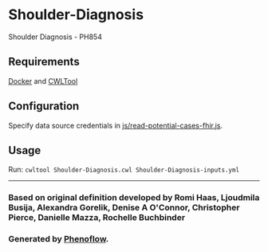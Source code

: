 # Shoulder-Diagnosis

Shoulder Diagnosis - PH854

## Requirements

[Docker](https://docs.docker.com/install/) and [CWLTool](https://github.com/common-workflow-language/cwltool#install)

## Configuration

Specify data source credentials in [js/read-potential-cases-fhir.js](js/read-potential-cases-fhir.js).

## Usage

Run: `cwltool Shoulder-Diagnosis.cwl Shoulder-Diagnosis-inputs.yml`

***

### Based on original definition developed by Romi Haas, Ljoudmila Busija, Alexandra Gorelik, Denise A O'Connor, Christopher Pierce, Danielle Mazza, Rochelle Buchbinder
### Generated by [Phenoflow](https://kclhi.org/phenoflow).
